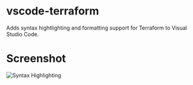 # vscode-terraform
Adds syntax hightlighting and formatting support for Terraform to Visual Studio Code.

# Screenshot

![Syntax Highlighting](https://raw.githubusercontent.com/mauve/vscode-terraform/master/screenshot.png)

